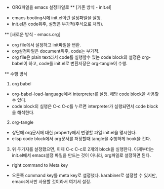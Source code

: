 

* ORG파일을 emacs 설정파일로 
** [기존 방식 - init.el]
- emacs booting시에 init.el이란 설정파일을 실행.
- init.el은 code위주, 설명은 부가적(주석으로 처리). 

** [새로운 방식 - emacs.org]
- org file에서 설정하고 init파일을 변환.
- org설정파일은 document위주, code는 부가적.
- org file은 plain text라서 code를 실행할수 있는 code block의 설정은 org-babel이 하고, code를 init.el로 변환저장은 org-tangle이 수행.

** 수행 방식
1) org babel
- org-babel-load-language에서 interpreter를 설정. 해당 code block을 사용할 수 있다.
- code block의 실행은 C-c C-c를 누르면 interpreter가 실행되면서 code block을 해석한다.
2) org-tangle
- 상단에 org문서에 대한 property에서 변경할 파일 init.el을 명시한다.
- elisp code block에서 org문서를 저장할때 tangle을 수행하게 hook을 건다.

3) 위 두가지를 설정했으면, 이제 C-c C-c로 2개의 block을 실행한다. 이제부터는 init.el에서 emacs설정 파일을 만드는 것이 아니라, org파일로 설정하면 된다.

* right command to Meta key
- 오른쪽 command key를 meta key로 설정했다. karabiner로 설정할 수 있지만, emacs에서만 사용할 것이라서 여기서 설정.